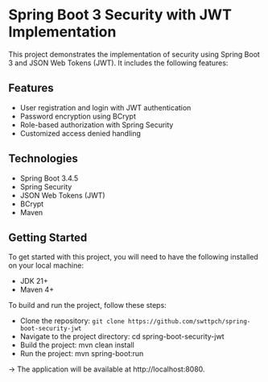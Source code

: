 # Spring Boot 3 Security with JWT Implementation
This project demonstrates the implementation of security using Spring Boot 3 and JSON Web Tokens (JWT). It includes the following features:

## Features
* User registration and login with JWT authentication
* Password encryption using BCrypt
* Role-based authorization with Spring Security
* Customized access denied handling

## Technologies
* Spring Boot 3.4.5
* Spring Security
* JSON Web Tokens (JWT)
* BCrypt
* Maven

## Getting Started
To get started with this project, you will need to have the following installed on your local machine:

* JDK 21+
* Maven 4+


To build and run the project, follow these steps:

* Clone the repository: `git clone https://github.com/swttpch/spring-boot-security-jwt`
* Navigate to the project directory: cd spring-boot-security-jwt
* Build the project: mvn clean install
* Run the project: mvn spring-boot:run

-> The application will be available at http://localhost:8080.
